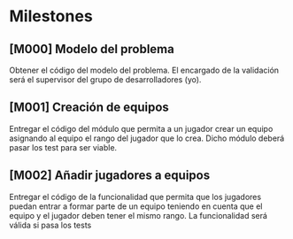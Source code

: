 # Milestones
## [M000] Modelo del problema
Obtener el código del modelo del problema. El encargado de la validación será el supervisor del grupo de desarrolladores (yo).

## [M001] Creación de equipos
Entregar el código del módulo que permita a un jugador crear un equipo asignando al equipo el rango del jugador que lo crea. Dicho módulo deberá pasar los test para ser viable.

## [M002] Añadir jugadores a equipos
Entregar el código de la funcionalidad que permita que los jugadores puedan entrar a formar parte de un equipo teniendo en cuenta que el equipo y el jugador deben tener el mismo rango. La funcionalidad será válida si pasa los tests
